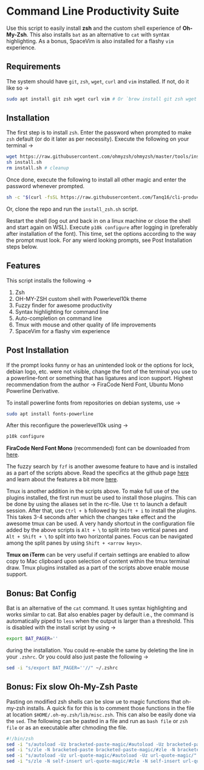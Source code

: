 # Command Line Productivity Suite

Use this script to easily install **zsh** and the custom shell experience of **Oh-My-Zsh**. This also installs `bat` as an alternative to `cat` with syntax highlighting. As a bonus, SpaceVim is also installed for a flashy `vim` experience.

## Requirements

The system should have `git`, `zsh`, `wget`, `curl` and `vim` installed. If not, do it like so &rarr;

```bash
sudo apt install git zsh wget curl vim # Or `brew install git zsh wget curl vim` for MacOS
```

## Installation

The first step is to install `zsh`. Enter the password when prompted to make `zsh` default (or do it later as per necessity). Execute the following on your terminal &rarr;

```bash
wget https://raw.githubusercontent.com/ohmyzsh/ohmyzsh/master/tools/install.sh 2>/dev/null
sh install.sh
rm install.sh # cleanup
```

Once done, execute the following to install all other magic and enter the password whenever prompted.

```bash
sh -c "$(curl -fsSL https://raw.githubusercontent.com/Tanq16/cli-productivity-suite/master/install_zsh.sh)"
```

Or, clone the repo and run the `install_zsh.sh` script.

Restart the shell (log out and back in on a linux machine or close the shell and start again on WSL). Execute `p10k configure` after logging in (preferably after installation of the font). This time, set the options according to the way the prompt must look. For any wierd looking prompts, see Post Installation steps below.

## Features

This script installs the following &rarr;
1. Zsh
2. OH-MY-ZSH custom shell with Powerlevel10k theme
3. Fuzzy finder for awesome productivity
3. Syntax highlighting for command line
4. Auto-completion on command line
5. Tmux with mouse and other quality of life improvements
6. SpaceVim for a flashy vim experience

## Post Installation

If the prompt looks funny or has an unintended look or the options for lock, debian logo, etc. were not visible, change the font of the terminal you use to a powerline-font or something that has ligatures and icon support. Highest recommendation from the author &rarr; FiraCode Nerd Font, Ubuntu Mono Powerline Derivative.

To install powerline fonts from repositories on debian systems, use &rarr;

```bash
sudo apt install fonts-powerline
```

After this reconfigure the powerlevel10k using &rarr;

```bash
p10k configure
```

**FiraCode Nerd Font Mono** (recommended) font can be downloaded from [here](https://github.com/ryanoasis/nerd-fonts/releases/download/v2.1.0/FiraCode.zip).

The fuzzy search by `fzf` is another awesome feature to have and is installed as a part of the scripts above. Read the specifics at the github page [here](https://github.com/junegunn/fzf) and learn about the features a bit more [here](https://medium.com/better-programming/boost-your-command-line-productivity-with-fuzzy-finder-985aa162ba5d).

Tmux is another addition in the scripts above. To make full use of the plugins installed, the first run must be used to install those plugins. This can be done by using the aliases set in the rc-file. Use `tt` to launch a default session. After that, use `Ctrl + b` followed by `Shift + i` to install the plugins. This takes 3-4 seconds after which the changes take effect and the awesome tmux can be used. A very handy shortcut in the configuration file added by the above scripts is `Alt + \` to split into two vertical panes and `Alt + Shift + \` to split into two horizontal panes. Focus can be navigated among the split panes by using `Shift + <arrow keys>`.

**Tmux on iTerm** can be very useful if certain settings are enabled to allow copy to Mac clipboard upon selection of content within the tmux terminal draw. Tmux plugins installed as a part of the scripts above enable mouse support.

## Bonus: Bat Config

Bat is an alternative of the `cat` command. It uses syntax highlighting and works similar to cat. Bat also enables pager by default i.e., the command is automatically piped to `less` when the output is larger than a threshold. This is disabled with the install script by using &rarr;

```bash
export BAT_PAGER=''
```

during the installation. You could re-enable the same by deleting the line in your `.zshrc`. Or you could also just paste the following &rarr;

```bash
sed -i "s/export BAT_PAGER=''//" ~/.zshrc
```

## Bonus: Fix slow Oh-My-Zsh Paste

Pasting on modified zsh shells can be slow ue to magic functions that oh-my-zsh installs. A quick fix for this is to comment those functions in the file at location `$HOME/.oh-my.zsh/lib/misc.zsh`. This can also be easily done via the `sed`. The following can be pasted in a file and run as `bash file` or `zsh file` or as an executable after chmoding the file.

```bash
#!/bin/zsh
sed -i "s/autoload -Uz bracketed-paste-magic/#autoload -Uz bracketed-paste-magic/" ~/.oh-my-zsh/lib/misc.zsh
sed -i "s/zle -N bracketed-paste bracketed-paste-magic/#zle -N bracketed-paste bracketed-paste-magic/" ~/.oh-my-zsh/lib/misc.zsh
sed -i "s/autoload -Uz url-quote-magic/#autoload -Uz url-quote-magic/" ~/.oh-my-zsh/lib/misc.zsh
sed -i "s/zle -N self-insert url-quote-magic/#zle -N self-insert url-quote-magic/" ~/.oh-my-zsh/lib/misc.zsh
```
